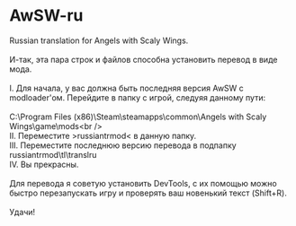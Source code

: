 # AwSW-ru
Russian translation for Angels with Scaly Wings. <br />
<br />
И-так, эта пара строк и файлов способна установить перевод в виде мода.<br />
<br />
I. Для начала, у вас должна быть последняя версия AwSW с modloader'ом. Перейдите в папку с игрой, следуяя данному пути:<br />
<br />
C:\Program Files (x86)\Steam\steamapps\common\Angels with Scaly Wings\game\mods\<br />
<br />
II. Переместите >russiantrmod< в данную папку.  <br />
III. Переместите последнюю версию перевода в подпапку russiantrmod\tl\translru<br />
IV. Вы прекрасны.<br />
<br />
Для перевода я советую установить DevTools, с их помощью можно быстро перезапускать игру и проверять ваш новенький текст (Shift+R).<br />
<br />
Удачи!
